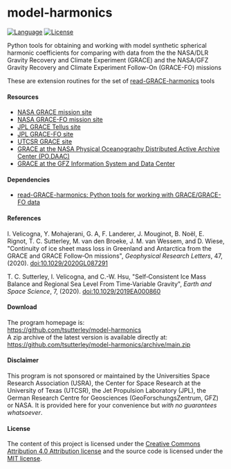 model-harmonics
===============

[![Language](https://img.shields.io/badge/python-v3.7-green.svg)](https://www.python.org/)
[![License](https://img.shields.io/badge/license-MIT-green.svg)](https://github.com/tsutterley/model-harmonics/blob/main/LICENSE)

Python tools for obtaining and working with model synthetic spherical harmonic coefficients for comparing with data from the the NASA/DLR Gravity Recovery and Climate Experiment (GRACE) and the NASA/GFZ Gravity Recovery and Climate Experiment Follow-On (GRACE-FO) missions

These are extension routines for the set of [read-GRACE-harmonics](https://github.com/tsutterley/read-GRACE-harmonics) tools

#### Resources
- [NASA GRACE mission site](https://www.nasa.gov/mission_pages/Grace/index.html)
- [NASA GRACE-FO mission site](https://www.nasa.gov/missions/grace-fo)
- [JPL GRACE Tellus site](https://grace.jpl.nasa.gov/)
- [JPL GRACE-FO site](https://gracefo.jpl.nasa.gov/)
- [UTCSR GRACE site](http://www.csr.utexas.edu/grace/)
- [GRACE at the NASA Physical Oceanography Distributed Active Archive Center (PO.DAAC)](https://podaac.jpl.nasa.gov/grace)
- [GRACE at the GFZ Information System and Data Center](http://isdc.gfz-potsdam.de/grace-isdc/)

#### Dependencies
- [read-GRACE-harmonics: Python tools for working with GRACE/GRACE-FO data](https://github.com/tsutterley/read-GRACE-harmonics/)

#### References
I. Velicogna, Y. Mohajerani, G. A, F. Landerer, J. Mouginot, B. No&euml;l,
E. Rignot, T. C. Sutterley, M. van den Broeke, J. M. van Wessem, and D. Wiese,
"Continuity of ice sheet mass loss in Greenland and Antarctica from the GRACE
and GRACE Follow‐On missions", *Geophysical Research Letters*, 47,
(2020). [doi:10.1029/2020GL087291]( https://doi.org/10.1029/2020GL087291)

T. C. Sutterley, I. Velicogna, and C.-W. Hsu, "Self‐Consistent Ice Mass Balance
and Regional Sea Level From Time‐Variable Gravity", *Earth and Space Science*, 7,
(2020). [doi:10.1029/2019EA000860](https://doi.org/10.1029/2019EA000860)

#### Download
The program homepage is:  
https://github.com/tsutterley/model-harmonics  
A zip archive of the latest version is available directly at:  
https://github.com/tsutterley/model-harmonics/archive/main.zip  

#### Disclaimer
This program is not sponsored or maintained by the Universities Space Research Association (USRA), the Center for Space Research at the University of Texas (UTCSR), the Jet Propulsion Laboratory (JPL), the German Research Centre for Geosciences (GeoForschungsZentrum, GFZ) or NASA.  It is provided here for your convenience but _with no guarantees whatsoever_.

#### License
The content of this project is licensed under the [Creative Commons Attribution 4.0 Attribution license](https://creativecommons.org/licenses/by/4.0/) and the source code is licensed under the [MIT license](LICENSE).
